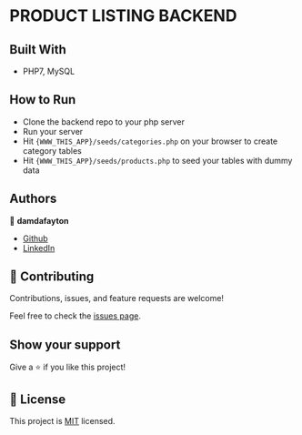 # PRODUCT LISTING BACKEND

## Built With

- PHP7, MySQL

## How to Run

- Clone the backend repo to your php server
- Run your server
- Hit `{WWW_THIS_APP}/seeds/categories.php` on your browser to create category tables
- Hit `{WWW_THIS_APP}/seeds/products.php` to seed your tables with dummy data


## Authors

👤 **damdafayton**

- [Github](https://github.com/damdafayton)
- [LinkedIn](https://linkedin.com/in/damdafayton)

## 🤝 Contributing

Contributions, issues, and feature requests are welcome!

Feel free to check the [issues page](../../issues/).

## Show your support

Give a ⭐️ if you like this project!

## 📝 License

This project is [MIT](./MIT.md) licensed.
